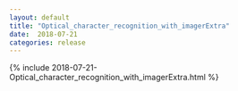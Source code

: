 ```yaml
---
layout: default
title: "Optical_character_recognition_with_imagerExtra"
date:  2018-07-21
categories: release
---
```

{% include 2018-07-21-Optical_character_recognition_with_imagerExtra.html %}
